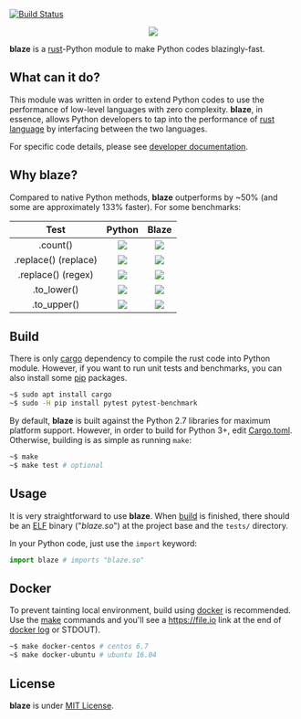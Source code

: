 [![Build Status](https://travis-ci.org/initbar/blaze.svg?branch=master)](https://travis-ci.org/initbar/blaze)
<p align="center">
  <img src="https://raw.githubusercontent.com/initbar/blaze/docs/logo.png">
</p>

**blaze** is a [rust](https://www.rust-lang.org)-Python module to make Python codes blazingly-fast.

## What can it do?

This module was written in order to extend Python codes to use the performance of low-level languages with zero complexity. **blaze**, in essence, allows Python developers to tap into the performance of [rust language](https://www.rust-lang.org) by interfacing between the two languages.

For specific code details, please see [developer documentation](#).

## Why **blaze**?

Compared to native Python methods, **blaze** outperforms by ~50% (and some are approximately 133% faster). For some benchmarks:

| **Test** | **Python** | **Blaze** |
|:--------:|:----------:|:---------:|
| .count() | ![](https://raw.githubusercontent.com/initbar/blaze/docs/benchmark/python/count.png) | ![](https://raw.githubusercontent.com/initbar/blaze/docs/benchmark/rust/count.png) |
| .replace() (replace) | ![](https://raw.githubusercontent.com/initbar/blaze/docs/benchmark/python/replace.png) | ![](https://raw.githubusercontent.com/initbar/blaze/docs/benchmark/rust/replace.png) |
| .replace() (regex) | ![](https://raw.githubusercontent.com/initbar/blaze/docs/benchmark/python/regex.png) | ![](https://raw.githubusercontent.com/initbar/blaze/docs/benchmark/rust/regex.png) |
| .to_lower() | ![](https://raw.githubusercontent.com/initbar/blaze/docs/benchmark/python/lowercase.png) | ![](https://raw.githubusercontent.com/initbar/blaze/docs/benchmark/rust/lowercase.png) |
| .to_upper() | ![](https://raw.githubusercontent.com/initbar/blaze/docs/benchmark/python/uppercase.png) | ![](https://raw.githubusercontent.com/initbar/blaze/docs/benchmark/rust/uppercase.png) |

## Build

There is only [cargo](https://github.com/rust-lang/cargo) dependency to compile the rust code into Python module. However, if you want to run unit tests and benchmarks, you can also install some [pip](https://github.com/pypa/pip) packages.

```bash
~$ sudo apt install cargo
~$ sudo -H pip install pytest pytest-benchmark
```

By default, **blaze** is built against the Python 2.7 libraries for maximum platform support. However, in order to build for Python 3+, edit [Cargo.toml](./src/Cargo.toml). Otherwise, building is as simple as running `make`:

```bash
~$ make
~$ make test # optional
```

## Usage

It is very straightforward to use **blaze**. When [build](#build) is finished, there should be an [ELF](https://en.wikipedia.org/wiki/Executable_and_Linkable_Format) binary ("*blaze.so*") at the project base and the `tests/` directory.

In your Python code, just use the `import` keyword:

```python
import blaze # imports "blaze.so"
```

## Docker

To prevent tainting local environment, build using [docker](https://www.docker.com) is recommended. Use the [make](https://github.com/initbar/blaze/blob/master/Makefile) commands and you'll see a https://file.io link at the end of [docker log](https://docs.docker.com/engine/reference/commandline/logs) or STDOUT).

```bash
~$ make docker-centos # centos 6.7
~$ make docker-ubuntu # ubuntu 16.04
```

## License

**blaze** is under [MIT License](./LICENSE.md).
